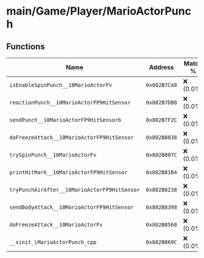 # main/Game/Player/MarioActorPunch

## Functions

| Name | Address | Match % |
|------|---------|---------|
| `isEnableSpinPunch__10MarioActorFv` | `0x802B7CA8` | :x: (0.0%) |
| `reactionPunch__10MarioActorFP9HitSensor` | `0x802B7DB8` | :x: (0.0%) |
| `sendPunch__10MarioActorFP9HitSensorb` | `0x802B7F2C` | :x: (0.0%) |
| `doFreezeAttack__10MarioActorFP9HitSensor` | `0x802B8038` | :x: (0.0%) |
| `trySpinPunch__10MarioActorFv` | `0x802B807C` | :x: (0.0%) |
| `printHitMark__10MarioActorFP9HitSensor` | `0x802B81B4` | :x: (0.0%) |
| `tryPunchAirAfter__10MarioActorFP9HitSensor` | `0x802B8238` | :x: (0.0%) |
| `sendBodyAttack__10MarioActorFP9HitSensor` | `0x802B8398` | :x: (0.0%) |
| `doFreezeAttack__10MarioActorFv` | `0x802B8568` | :x: (0.0%) |
| `__sinit_\MarioActorPunch_cpp` | `0x802B869C` | :x: (0.0%) |